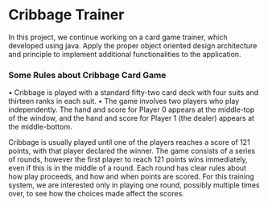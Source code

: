 # Cribbage Trainer

In this project, we continue working on a card game trainer, which developed using java.
Apply the proper object oriented design architecture and principle to implement additional functionalities to the application.

### Some Rules about Cribbage Card Game
• Cribbage is played with a standard fifty-two card deck with four suits and thirteen ranks in each suit.
• The game involves two players who play independently. The hand and score for Player 0 appears at the middle-top of the window, and the hand and score for Player 1 (the dealer) appears at the middle-bottom.

Cribbage is usually played until one of the players reaches a score of 121 points, with that player declared the winner. The game consists of a series of rounds, however the first player to reach 121 points wins immediately, even if this is in the middle of a round. Each round has clear rules about how play proceeds, and how and when points are scored. For this training system, we are interested only in playing one round, possibly multiple times over, to see how the choices made affect the scores.
